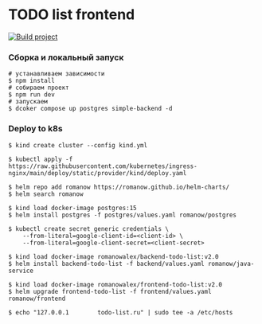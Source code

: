 # TODO list frontend

[![Build project](https://github.com/Romanow/todo-list-frontend/actions/workflows/build.yml/badge.svg?branch=master)](https://github.com/Romanow/todo-list-frontend/actions/workflows/build.yml)

### Сборка и локальный запуск

```shell
# устанавливаем зависимости
$ npm install
# собираем проект
$ npm run dev
# запускаем 
$ dcoker compose up postgres simple-backend -d
```

### Deploy to k8s

```shell
$ kind create cluster --config kind.yml

$ kubectl apply -f https://raw.githubusercontent.com/kubernetes/ingress-nginx/main/deploy/static/provider/kind/deploy.yaml

$ helm repo add romanow https://romanow.github.io/helm-charts/
$ helm search romanow

$ kind load docker-image postgres:15
$ helm install postgres -f postgres/values.yaml romanow/postgres

$ kubectl create secret generic credentials \
    --from-literal=google-client-id=<client-id> \
    --from-literal=google-client-secret=<client-secret>

$ kind load docker-image romanowalex/backend-todo-list:v2.0
$ helm install backend-todo-list -f backend/values.yaml romanow/java-service

$ kind load docker-image romanowalex/frontend-todo-list:v2.0
$ helm upgrade frontend-todo-list -f frontend/values.yaml romanow/frontend

$ echo "127.0.0.1        todo-list.ru" | sudo tee -a /etc/hosts
```